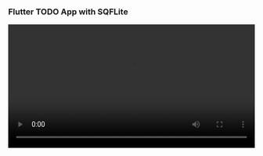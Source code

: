 ### Flutter TODO App with SQFLite


<video src="https://user-images.githubusercontent.com/119840303/235793796-6a5eb3fb-8240-4fa3-8b42-ec2bba4a3997.mp4" width="100%">

